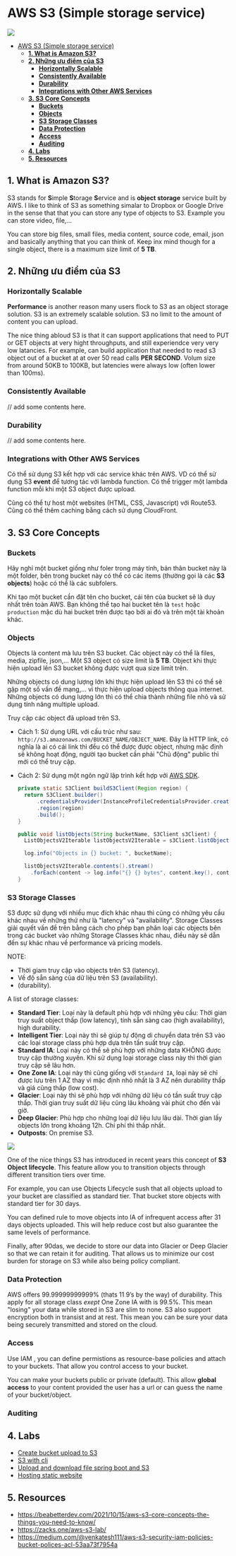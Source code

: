 # AWS S3 (Simple storage service)

![](images/amazon-s3.png)

- [AWS S3 (Simple storage service)](#aws-s3-simple-storage-service)
  - [**1. What is Amazon S3?**](#1-what-is-amazon-s3)
  - [**2. Những ưu điểm của S3**](#2-những-ưu-điểm-của-s3)
    - [**Horizontally Scalable**](#horizontally-scalable)
    - [**Consistently Available**](#consistently-available)
    - [**Durability**](#durability)
    - [**Integrations with Other AWS Services**](#integrations-with-other-aws-services)
  - [**3. S3 Core Concepts**](#3-s3-core-concepts)
    - [**Buckets**](#buckets)
    - [**Objects**](#objects)
    - [**S3 Storage Classes**](#s3-storage-classes)
    - [**Data Protection**](#data-protection)
    - [**Access**](#access)
    - [**Auditing**](#auditing)
  - [**4. Labs**](#4-labs)
  - [**5. Resources**](#5-resources)

## **1. What is Amazon S3?**

S3 stands for **S**imple **S**torage **S**ervice and is **object storage** service built by AWS. I like to think of S3 as something simalar to Dropbox or Google Drive in the sense that that you can store any type of objects to S3. Example you can store video, file,...

You can store big files, small files, media content, source code, email, json and basically anything that you can think of. Keep inx mind though for a single object, there is a maximum size limit of **5 TB**.

## **2. Những ưu điểm của S3**

### **Horizontally Scalable**

**Performance** is another reason many users flock to S3 as an object storage solution. S3 is an extremely scalable solution. S3 no limit to the amount of content you can upload.

The nice thing abloud S3 is that it can support applications that need to PUT or GET objects at very hight throughputs, and still experiendce very very low latancies. For example, can build application that needed to read s3 object out of a bucket at at over 50 read calls **PER SECOND**. Volum size from around 50KB to 100KB, but latencies were always low (often lower than 100ms). 

### **Consistently Available**

// add some contents here.

### **Durability**

// add some contents here.

### **Integrations with Other AWS Services**

Có thể sử dụng S3 kết hợp với các service khác trên AWS. VD có thể sử dụng S3 **event** để tương tác với lambda function. Có thể trigger một lambda function mỗi khi một S3 object được upload.

Cũng có thể tự host một websites (HTML, CSS, Javascript) với Route53. Cũng có thể thêm caching bằng cách sử dụng CloudFront.

## **3. S3 Core Concepts**

### **Buckets**

Hãy nghỉ một bucket giống như foler trong máy tính, bản thân bucket này là một folder, bên trong bucket này có thể có các items (thường gọi là các **S3 objects**) hoặc có thể là các subfolers.

Khi tạo một bucket cần đặt tên cho bucket, cái tên của bucket sẽ là duy nhất trên toàn AWS. Bạn không thể tạo hai bucket tên là `test` hoặc `production` mặc dù hai bucket trên được tạo bởi ai đó và trên một tài khoản khác.

### **Objects**

Objects là content mà lưu trên S3 bucket. Các object này có thể là files, media, zipfile, json,... Một S3 object có size limit là **5 TB**. Object khi thực hiện upload lên S3 bucket không được vượt qua size limit trên.

Những objects có dung lượng lớn khi thực hiện upload lên S3 thì có thể sẽ gặp một số vấn đề mạng,... vì thực hiện upload objects thông qua internet. Những objects có dung lượng lớn thì có thể chia thành những file nhỏ và sử dụng tính năng multiple upload.

Truy cập các object đã upload trên S3. 
- Cách 1: Sử dụng URL với cấu trúc như sau: `http://s3.amazonaws.com/BUCKET_NAME/OBJECT_NAME`. Đây là HTTP link, có nghĩa là ai có cái link thì đều có thể được được object, nhưng mặc định sẽ không hoạt động, người tạo bucket cần phải "Chủ động" public thì mới có thể truy cập. 
- Cách 2: Sử dụng một ngôn ngữ lập trình kết hợp với [AWS SDK](https://aws.amazon.com/sdk-for-java/).

  ```java
  private static S3Client buildS3Client(Region region) {
    return S3Client.builder()
        .credentialsProvider(InstanceProfileCredentialsProvider.create())
        .region(region)
        .build();
  }

  public void listObjects(String bucketName, S3Client s3Client) {
    ListObjectsV2Iterable listObjectsV2Iterable = s3Client.listObjectsV2Paginator(builder -> builder.bucket(bucketName));

    log.info("Objects in {} bucket: ", bucketName);

    listObjectsV2Iterable.contents().stream()
      .forEach(content -> log.info("{} {} bytes", content.key(), content.size()));
  }
  ```

### **S3 Storage Classes**

S3 được sử dụng với nhiều mục đích khác nhau thì cũng có những yêu cầu khác nhau về những thứ như là "latency" và "availability". Storage Classes giải quyết vấn đề trên bằng cách cho phép bạn phân loại các objects bên trong các bucket vào những Storage Classes khác nhau, điều này sẽ dẫn đến sự khác nhau về performance và pricing models.

NOTE: 
  - Thời giam truy cập vào objects trên S3 (latency).
  - Về độ sẵn sàng của dữ liệu trên S3 (availability).
  -  (durability).

A list of storage classes:

- **Standard Tier**: Loại này là default phù hợp với những yêu cầu: Thời gian truy suất object thấp (low latency), tính sẵn sàng cao (high availability), high durability.
- **Intelligent Tier**: Loại này thì sẽ giúp tự động di chuyển data trên S3 vào các loại storage class phù hợp dựa trên tần suất truy cập.
- **Standard IA**: Loại này có thể sẽ phù hợp với những data KHÔNG được truy cập thường xuyên. Khi sử dụng loại storage class này thì thời gian truy cập sẽ lâu hơn.
- **One Zone IA**: Loại này thì cũng giống với `Standard IA`, loại này sẽ chỉ được lưu trên 1 AZ thay vì mặc định nhỏ nhất là 3 AZ nên durability thấp và giá cũng thấp (low cost).
- **Glacier**: Loại này thì sẽ phù hợp với những dữ liệu có tần suất truy cập thấp. Thời gian truy suất dữ liệu cũng lâu khoảng vài phút cho đến vài giờ.
- **Deep Glacier**: Phù hợp cho những loại dữ liệu lưu lâu dài. Thời gian lấy objects lớn trong khoảng 12h. Chi phí thì thấp nhất.
- **Outposts**: On premise S3. 

![](images/s3-storage-class.png)

One of the nice things S3 has introduced in recent years this concept of **S3 Object lifecycle**. This feature allow you to transition objects through different transition tiers over time.

For example, you can use Objects Lifecycle sush that all objects upload to your bucket are classified as standard tier. That bucket store objects with standard tier for 30 days. 

You can defined rule to move objects into IA of infrequent access after 31 days objects uploaded. This will help reduce cost but also guarantee the same levels of performance.

Finally, after 90das, we decide to store our data into Glacier or Deep Glacier so that we can retain it for auditing. That allows us to minimize our cost burden for storage on S3 while also being policy compliant.

### **Data Protection**

AWS offers 99.99999999999% (thats 11 9’s by the way) of durability. This apply for all storage class *exept* One Zone IA with is 99.5%. This mean "losing" your data while stored in S3 are slim to none. S3 also support encryption both in transist and at rest. This mean you can be sure your data being securely transmitted and stored on the cloud.

### **Access**

Use IAM , you can define permistions as resource-base policies and attach to your buckets. That allow you control access to your bucket.

You can make your buckets public or private (default). This allow **global access** to your content provided the user has a url or can guess the name of your bucket/object.

### **Auditing**



## **4. Labs**

- [Create bucket upload to S3](https://github.com/nbthanh98/study/tree/master/learn-aws/s3/hands-on/1-create-bucket-manager-console#readme)
- [S3 with cli](https://github.com/nbthanh98/study/tree/master/learn-aws/s3/hands-on/2-upload-download-file-with-cli)
- [Upload and download file spring boot and S3](https://github.com/nbthanh98/study/tree/master/learn-aws/s3/hands-on/3-spring-boot-s3)
- [Hosting static website](https://github.com/nbthanh98/study/tree/master/learn-aws/s3/hands-on/4-static-website-hosting)

## **5. Resources**

- https://beabetterdev.com/2021/10/15/aws-s3-core-concepts-the-things-you-need-to-know/
- https://zacks.one/aws-s3-lab/
- https://medium.com/@venkatesh111/aws-s3-security-iam-policies-bucket-polices-acl-53aa73f7954a
